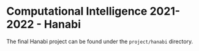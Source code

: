 # Computational Intelligence 2021-2022 - Hanabi

The final Hanabi project can be found under the `project/hanabi` directory.
